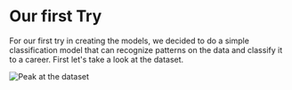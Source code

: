 # Our first Try

For our first try in creating the models, we decided to do a simple classification model that can recognize patterns on the data and classify it to a career. First let's take a look at the dataset. 

![Peak at the dataset](https://github.com/MarcelTRG/Git-Test/blob/master/Asset/Peak%20at%20the%20dataset.png)
